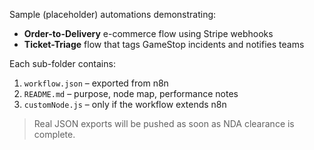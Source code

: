 Sample (placeholder) automations demonstrating:
- **Order-to-Delivery** e-commerce flow using Stripe webhooks
- **Ticket-Triage** flow that tags GameStop incidents and notifies teams

Each sub-folder contains:
1. `workflow.json` – exported from n8n
2. `README.md` – purpose, node map, performance notes
3. `customNode.js` – only if the workflow extends n8n

> Real JSON exports will be pushed as soon as NDA clearance is complete.
